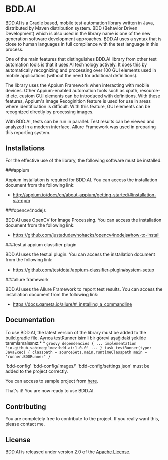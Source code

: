 [license]: http://www.apache.org/licenses/LICENSE-2.0 "Apache License 2.0"
[CONTRIBUTING.md]: .github/CONTRIBUTING.md
[CODE_OF_CONDUCT.md]: CODE_OF_CONDUCT.md

# BDD.AI

BDD.AI is a Gradle based, mobile test automation library written in Java, distributed by Maven distribution system. BDD (Behavior Driven Development) which is also used in the library name is one of the new generation software development approaches. BDD.AI uses a syntax that is close to human languages ​​in full compliance with the test language in this process.

One of the main features that distinguishes BDD.AI library from other test automation tools is that it uses AI technology actively. It does this by automatically recognizing and processing over 100 GUI elements used in mobile applications (without the need for additional definitions).

The library uses the Appium Framework when interacting with mobile devices. Other Appium-enabled automation tools such as xpath, resource-id etc. custom GUI elements can be introduced with definitions. With these features, Appium's Image Recoginition feature is used for use in areas where identification is difficult. With this feature, GUI elements can be recognized directly by processing images.

With BDD.AI, tests can be run in parallel. Test results can be viewed and analyzed in a modern interface. Allure Framework was used in preparing this reporting system.

## Installations

For the effective use of the library, the following software must be installed.

###appium

Appium installation is required for BDD.AI. You can access the installation document from the following link:

* http://appium.io/docs/en/about-appium/getting-started/#installation-via-npm

###opencv4nodejs

BDD.AI uses OpenCV for Image Processing. You can access the installation document from the following link:

* https://github.com/justadudewhohacks/opencv4nodejs#how-to-install

###test.ai appium classifier plugin

BDD.AI uses the test.ai plugin. You can access the installation document from the following link:

* https://github.com/testdotai/appium-classifier-plugin#system-setup

###allure framework

BDD.AI uses the Allure Framework to report test results. You can access the installation document from the following link:

* https://docs.qameta.io/allure/#_installing_a_commandline

## Documentation
To use BDD.AI, the latest version of the library must be added to the build.gradle file. Ayrıca testRunner isimli bir görevi aşağıdaki şekilde tanımlamalısınız:* 
*
    ```groovy
  dependencies {
      ...
      implementation 'io.github.sahinegilmez:bdd.ai:1.0.0'
      ...
  }
  task testRunner(type: JavaExec) {
        classpath = sourceSets.main.runtimeClasspath
        main = "runner.BDDRunner"
  }
    ```


'bdd-config' 'bdd-config/images/' 'bdd-config/settings.json' must be added to the project correctly.

You can access to sample project from [here](https://github.com/SahinEgilmez/bdd.ai).

That's it! You are now ready to use BDD.AI.

## Contributing

You are completely free to contribute to the project. If you really want this, please contact me.

## License

BDD.AI is released under version 2.0 of the [Apache License][license].